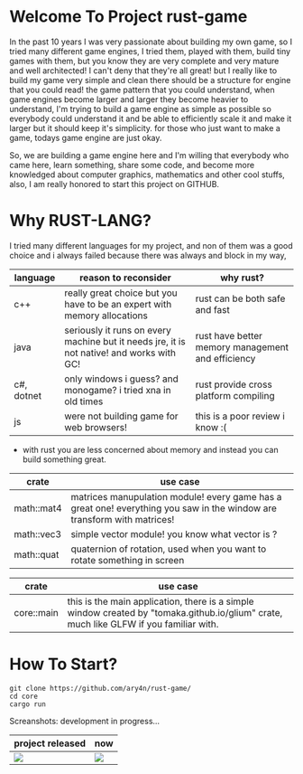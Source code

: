 # Welcome To Project rust-game
In the past 10 years I was very passionate about building my own game, so I tried many different game engines, I tried them, played with them, build tiny games with them, but you know they are very complete and very mature and well architected! I can't deny that they're all great!
but I really like to build my game very simple and clean there should be a structure for engine that you could read! the game pattern that you could understand, when game engines become larger and larger they become heavier to understand, I'm trying to build a game engine as simple as possible so everybody could understand it and be able to efficiently scale it and make it larger but it should keep it's simplicity. for those who just want to make a game, todays game engine are just okay.

So, we are building a game engine here and I'm willing that everybody who came here, learn something, share some code, and become more knowledged about computer graphics, mathematics and other cool stuffs, also, I am really honored to start this project on GITHUB.

# Why RUST-LANG?
I tried many different languages for my project, and non of them was a good choice and i always failed because there was always and block in my way, 

| language | reason to reconsider | why rust?|
| --- | --- | --- |
| c++ | really great choice but you have to be an expert with memory allocations | rust can be both safe and fast |
| java | seriously it runs on every machine but it needs jre, it is not native! and works with GC! | rust have better memory management and efficiency |
| c#, dotnet | only windows i guess? and monogame? i tried xna in old times | rust provide cross platform compiling |
| js | were not building game for web browsers! | this is a poor review i know :( |

* with rust you are less concerned about memory and instead you can build something great.


| crate | use case |
| --- | --- |
| math::mat4 | matrices manupulation module! every game has a great one! everything you saw in the window are transform with matrices!|
| math::vec3 | simple vector module! you know what vector is ?|
| math::quat | quaternion of rotation, used when you want to rotate something in screen |


| crate | use case |
| --- | --- |
| core::main | this is the main application, there is a simple window created by "tomaka.github.io/glium" crate, much like GLFW if you familiar with. |
  

# How To Start?
```
git clone https://github.com/ary4n/rust-game/
cd core
cargo run
```

Screanshots: development in progress...

| project released | now |
| --- | --- |
|<img src="https://raw.githubusercontent.com/ary4n/rust-game/master/progress/screen1.png">|<img src="https://raw.githubusercontent.com/ary4n/rust-game/master/progress/screen2.png">|

